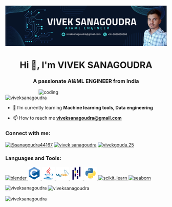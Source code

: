 ![logo](https://github.com/viveksanagoudra/viveksanagoudra/blob/main/banner.png)
<h1 align="center">Hi 👋, I'm VIVEK SANAGOUDRA</h1>
<h3 align="center">A passionate AI&ML ENGINEER from India</h3>
<img align="right" alt="coding" width="400" src="https://github.com/viveksanagoudra/viveksanagoudra/assets/128734522/3f65b780-d6b5-443b-a744-87ae540c4b5b">
<p align="left"> <img src="https://komarev.com/ghpvc/?username=viveksanagoudra&label=Profile%20views&color=0e75b6&style=flat" alt="viveksanagoudra" /> </p>

- 🌱 I’m currently learning **Machine learning tools, Data engineering**

- 📫 How to reach me **viveksanagoudra@gmail.com**

<h3 align="left">Connect with me:</h3>
<p align="left">
<a href="https://twitter.com/@sanagoudra44167" target="blank"><img align="center" src="https://raw.githubusercontent.com/rahuldkjain/github-profile-readme-generator/master/src/images/icons/Social/twitter.svg" alt="@sanagoudra44167" height="30" width="40" /></a>
<a href="https://linkedin.com/in/vivek sanagoudra" target="blank"><img align="center" src="https://raw.githubusercontent.com/rahuldkjain/github-profile-readme-generator/master/src/images/icons/Social/linked-in-alt.svg" alt="vivek sanagoudra" height="30" width="40" /></a>
<a href="https://instagram.com/vivekgouda.25" target="blank"><img align="center" src="https://raw.githubusercontent.com/rahuldkjain/github-profile-readme-generator/master/src/images/icons/Social/instagram.svg" alt="vivekgouda.25" height="30" width="40" /></a>
</p>

<h3 align="left">Languages and Tools:</h3>
<p align="left"> <a href="https://www.blender.org/" target="_blank" rel="noreferrer"> <img src="https://download.blender.org/branding/community/blender_community_badge_white.svg" alt="blender" width="40" height="40"/> </a> <a href="https://www.cprogramming.com/" target="_blank" rel="noreferrer"> <img src="https://raw.githubusercontent.com/devicons/devicon/master/icons/c/c-original.svg" alt="c" width="40" height="40"/> </a> <a href="https://www.java.com" target="_blank" rel="noreferrer"> <img src="https://raw.githubusercontent.com/devicons/devicon/master/icons/java/java-original.svg" alt="java" width="40" height="40"/> </a> <a href="https://www.mysql.com/" target="_blank" rel="noreferrer"> <img src="https://raw.githubusercontent.com/devicons/devicon/master/icons/mysql/mysql-original-wordmark.svg" alt="mysql" width="40" height="40"/> </a> <a href="https://pandas.pydata.org/" target="_blank" rel="noreferrer"> <img src="https://raw.githubusercontent.com/devicons/devicon/2ae2a900d2f041da66e950e4d48052658d850630/icons/pandas/pandas-original.svg" alt="pandas" width="40" height="40"/> </a> <a href="https://www.python.org" target="_blank" rel="noreferrer"> <img src="https://raw.githubusercontent.com/devicons/devicon/master/icons/python/python-original.svg" alt="python" width="40" height="40"/> </a> <a href="https://scikit-learn.org/" target="_blank" rel="noreferrer"> <img src="https://upload.wikimedia.org/wikipedia/commons/0/05/Scikit_learn_logo_small.svg" alt="scikit_learn" width="40" height="40"/> </a> <a href="https://seaborn.pydata.org/" target="_blank" rel="noreferrer"> <img src="https://seaborn.pydata.org/_images/logo-mark-lightbg.svg" alt="seaborn" width="40" height="40"/> </a> </p>

<p><img align="left" src="https://github-readme-stats.vercel.app/api/top-langs?username=viveksanagoudra&show_icons=true&locale=en&layout=compact" alt="viveksanagoudra" /></p>

<p>&nbsp;<img align="center" src="https://github-readme-stats.vercel.app/api?username=viveksanagoudra&show_icons=true&locale=en" alt="viveksanagoudra" /></p>

<p><img align="center" src="https://github-readme-streak-stats.herokuapp.com/?user=viveksanagoudra&" alt="viveksanagoudra" /></p>

